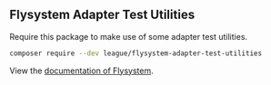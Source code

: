 ## Flysystem Adapter Test Utilities

Require this package to make use of some adapter test utilities.

```bash
composer require --dev league/flysystem-adapter-test-utilities
```

View the [documentation of Flysystem](https://flysystem.thephpleague.com/v2/docs/).
